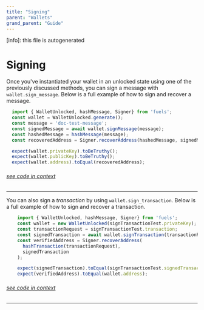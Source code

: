 ```yaml
---
title: "Signing"
parent: "Wallets"
grand_parent: "Guide"
---
```


[info]: this file is autogenerated
# Signing

Once you've instantiated your wallet in an unlocked state using one of the previously discussed methods, you can sign a message with `wallet.sign_message`. Below is a full example of how to sign and recover a message.


```typescript
  import { WalletUnlocked, hashMessage, Signer} from 'fuels';
  const wallet = WalletUnlocked.generate();
  const message = 'doc-test-message';
  const signedMessage = await wallet.signMessage(message);
  const hashedMessage = hashMessage(message);
  const recoveredAddress = Signer.recoverAddress(hashedMessage, signedMessage);

  expect(wallet.privateKey).toBeTruthy();
  expect(wallet.publicKey).toBeTruthy();
  expect(wallet.address).toEqual(recoveredAddress);
```
###### [see code in context](https://github.com/FuelLabs/fuels-ts/blob/master/packages/fuel-gauge/src/doc-examples.test.ts#L196-L207)

---


You can also sign a _transaction_ by using `wallet.sign_transaction`. Below is a full example of how to sign and recover a transaction.


```typescript
    import { WalletUnlocked, hashMessage, Signer} from 'fuels';
    const wallet = new WalletUnlocked(signTransactionTest.privateKey);
    const transactionRequest = signTransactionTest.transaction;
    const signedTransaction = await wallet.signTransaction(transactionRequest);
    const verifiedAddress = Signer.recoverAddress(
      hashTransaction(transactionRequest),
      signedTransaction
    );

    expect(signedTransaction).toEqual(signTransactionTest.signedTransaction);
    expect(verifiedAddress).toEqual(wallet.address);
```
###### [see code in context](https://github.com/FuelLabs/fuels-ts/blob/master/packages/wallet/src/wallet-unlocked.test.ts#L34-L46)

---

